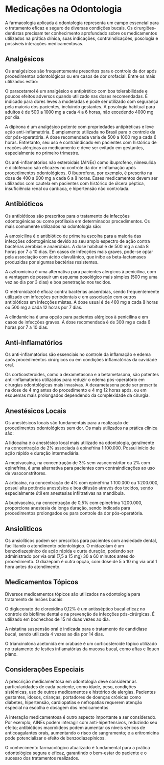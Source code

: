 # Medicações na Odontologia

A farmacologia aplicada à odontologia representa um campo essencial para o tratamento eficaz e seguro de diversas condições bucais. Os cirurgiões-dentistas precisam ter conhecimento aprofundado sobre os medicamentos utilizados na prática clínica, suas indicações, contraindicações, posologia e possíveis interações medicamentosas.

## Analgésicos

Os analgésicos são frequentemente prescritos para o controle da dor após procedimentos odontológicos ou em casos de dor orofacial. Entre os mais utilizados estão:

O paracetamol é um analgésico e antipirético com boa tolerabilidade e poucos efeitos adversos quando utilizado nas doses recomendadas. É indicado para dores leves a moderadas e pode ser utilizado com segurança pela maioria dos pacientes, incluindo gestantes. A posologia habitual para adultos é de 500 a 1000 mg a cada 4 a 6 horas, não excedendo 4000 mg por dia.

A dipirona é um analgésico potente com propriedades antipiréticas e leve ação anti-inflamatória. É amplamente utilizada no Brasil para o controle da dor pós-operatória. A dose recomendada varia de 500 a 1000 mg a cada 6 horas. Entretanto, seu uso é contraindicado em pacientes com histórico de reações alérgicas ao medicamento e deve ser evitado em gestantes, especialmente no primeiro trimestre.

Os anti-inflamatórios não esteroidais (AINEs) como ibuprofeno, nimesulida e diclofenaco são eficazes no controle da dor e inflamação após procedimentos odontológicos. O ibuprofeno, por exemplo, é prescrito na dose de 400 a 600 mg a cada 6 a 8 horas. Esses medicamentos devem ser utilizados com cautela em pacientes com histórico de úlcera péptica, insuficiência renal ou cardíaca, e hipertensão não controlada.

## Antibióticos

Os antibióticos são prescritos para o tratamento de infecções odontogênicas ou como profilaxia em determinados procedimentos. Os mais comumente utilizados na odontologia são:

A amoxicilina é o antibiótico de primeira escolha para a maioria das infecções odontogênicas devido ao seu amplo espectro de ação contra bactérias aeróbias e anaeróbias. A dose habitual é de 500 mg a cada 8 horas por 7 a 10 dias. Em casos de infecções mais graves, pode-se optar pela associação com ácido clavulânico, que inibe as beta-lactamases produzidas por algumas bactérias resistentes.

A azitromicina é uma alternativa para pacientes alérgicos à penicilina, com a vantagem de possuir um esquema posológico mais simples (500 mg uma vez ao dia por 3 dias) e boa penetração nos tecidos.

O metronidazol é eficaz contra bactérias anaeróbias, sendo frequentemente utilizado em infecções periodontais e em associação com outros antibióticos em infecções mistas. A dose usual é de 400 mg a cada 8 horas ou 500 mg a cada 12 horas por 7 dias.

A clindamicina é uma opção para pacientes alérgicos à penicilina e em casos de infecções graves. A dose recomendada é de 300 mg a cada 6 horas por 7 a 10 dias.

## Anti-inflamatórios

Os anti-inflamatórios são essenciais no controle da inflamação e edema após procedimentos cirúrgicos ou em condições inflamatórias da cavidade oral.

Os corticosteroides, como a dexametasona e a betametasona, são potentes anti-inflamatórios utilizados para reduzir o edema pós-operatório em cirurgias odontológicas mais invasivas. A dexametasona pode ser prescrita na dose de 4 mg antes do procedimento e 4 mg 12 horas após, ou em esquemas mais prolongados dependendo da complexidade da cirurgia.

## Anestésicos Locais

Os anestésicos locais são fundamentais para a realização de procedimentos odontológicos sem dor. Os mais utilizados na prática clínica são:

A lidocaína é o anestésico local mais utilizado na odontologia, geralmente na concentração de 2% associada à epinefrina 1:100.000. Possui início de ação rápido e duração intermediária.

A mepivacaína, na concentração de 3% sem vasoconstritor ou 2% com epinefrina, é uma alternativa para pacientes com contraindicações ao uso de vasoconstritores.

A articaína, na concentração de 4% com epinefrina 1:100.000 ou 1:200.000, possui alta potência anestésica e boa difusão através dos tecidos, sendo especialmente útil em anestesias infiltrativas na mandíbula.

A bupivacaína, na concentração de 0,5% com epinefrina 1:200.000, proporciona anestesia de longa duração, sendo indicada para procedimentos prolongados ou para controle da dor pós-operatória.

## Ansiolíticos

Os ansiolíticos podem ser prescritos para pacientes com ansiedade dental, facilitando o atendimento odontológico. O midazolam é um benzodiazepínico de ação rápida e curta duração, podendo ser administrado por via oral (7,5 a 15 mg) 30 a 60 minutos antes do procedimento. O diazepam é outra opção, com dose de 5 a 10 mg via oral 1 hora antes do atendimento.

## Medicamentos Tópicos

Diversos medicamentos tópicos são utilizados na odontologia para tratamento de lesões bucais:

O digluconato de clorexidina 0,12% é um antisséptico bucal eficaz no controle do biofilme dental e na prevenção de infecções pós-cirúrgicas. É utilizado em bochechos de 15 ml duas vezes ao dia.

A nistatina suspensão oral é indicada para o tratamento de candidíase bucal, sendo utilizada 4 vezes ao dia por 14 dias.

O triancinolona acetonida em orabase é um corticosteroide tópico utilizado no tratamento de lesões inflamatórias da mucosa bucal, como aftas e líquen plano.

## Considerações Especiais

A prescrição medicamentosa em odontologia deve considerar as particularidades de cada paciente, como idade, peso, condições sistêmicas, uso de outros medicamentos e histórico de alergias. Pacientes gestantes, idosos, crianças, portadores de doenças crônicas como diabetes, hipertensão, cardiopatias e nefropatias requerem atenção especial na escolha e dosagem dos medicamentos.

A interação medicamentosa é outro aspecto importante a ser considerado. Por exemplo, AINEs podem interagir com anti-hipertensivos, reduzindo seu efeito; antibióticos macrolídeos podem aumentar os níveis séricos de anticoagulantes orais, aumentando o risco de sangramento; e a eritromicina pode potencializar o efeito de benzodiazepínicos.

O conhecimento farmacológico atualizado é fundamental para a prática odontológica segura e eficaz, garantindo o bem-estar do paciente e o sucesso dos tratamentos realizados.
